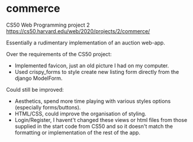 # commerce
CS50 Web Programming project 2
https://cs50.harvard.edu/web/2020/projects/2/commerce/

Essentially a rudimentary implementation of an auction web-app.

Over the requirements of the CS50 project:
- Implemented favicon, just an old picture I had on my computer.
- Used crispy_forms to style create new listing form directly from the django ModelForm.

Could still be improved:
- Aesthetics, spend more time playing with various styles options (especially forms/buttons).
- HTML/CSS, could improve the organisation of styling.
- Login/Register, I havent't changed these views or html files from those supplied in the start code from CS50 and so it doesn't match the formatting or implementation of the rest of the app.
